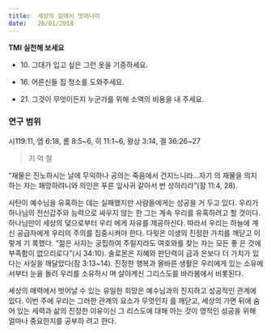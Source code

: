 ```yaml
---
title:  세상의 길에서 벗어나라
date:   20/01/2018
---
```


**TMI 실천해 보세요**

- 10\. 그대가 입고 싶은 그런 옷을 기증하세요.

- 16\. 어른신들 집 청소를 도와주세요.

- 21\. 그것이 무엇이든지 누군가를 위해 소액의 비용을
내 주세요.

### 연구 범위
시119:11, 엡 6:18, 롬 8:5~6, 히 11:1~6, 왕상 3:14, 겔 36:26~27

> <p>기 억 절</p>
“재물은 진노하시는 날에 무익하나 공의는 죽음에서 건지느니라...자기 의 재물을 의지하는 자는 패망하려니와 의인은 푸른 잎사귀 같아서 번 성하리라”(잠 11:4, 28).

사탄이 예수님을 유혹하는 데는 실패했지만 사람들에게는 성공을 거 두고 있다. 우리가 하나님의 전신갑주와 능력으로 싸우지 않는 한 그는 계속 우리를 유혹하려고 할 것이다. 하나님만이 세상의 덫으로부터 우리 에게 자유를 제공하신다. 따라서 우리는 하늘에 계신 공급자에게 우리의 주의를 집중시켜야 한다. 다윗은 이생의 진정한 가치를 깨닫고 이렇게 기 록했다. “젊은 사자는 궁핍하여 주릴지라도 여호와를 찾는 자는 모든 좋 은 것에 부족함이 없으리로다”(시 34:10). 솔로몬은 지혜와 판단력이 금과 은보다 더 가치가 있다는 사실을 깨달았다(잠 3:13~14). 진정한 행복과 올바른 생활은 우리에게 있는 소유에서부터 눈을 돌려 우리를 소유하시 며 살아계신 그리스도를 바라봄에서 비롯된다. 

세상의 매력에서 벗어날 수 있는 유일한 희망은 예수님과의 진지하고 성공적인 관계에 있다. 이번 주에 우리는 그러한 관계의 요소가 무엇인지 를 깨닫고, 세상의 가면 뒤에 숨어 있는 세력과 삶의 진정한 이유이신 그 리스도에 대해 아는 것이 영적인 성공을 위해 얼마나 중요한지를 공부하 려고 한다. 